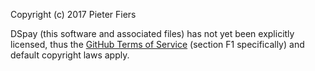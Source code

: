 Copyright (c) 2017 Pieter Fiers

DSpay (this software and associated files) has not yet been explicitly
licensed, thus the [GitHub Terms of Service](https://help.github.com/articles/github-terms-of-service/)
(section F1 specifically) and default copyright laws apply.
